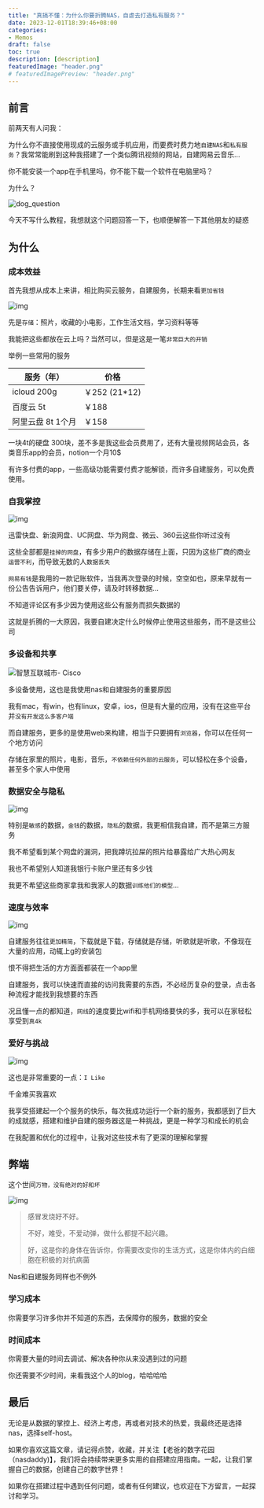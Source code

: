 ```yaml
---
title: "真搞不懂：为什么你要折腾NAS，自虐去打造私有服务？"
date: 2023-12-01T18:39:46+08:00
categories:
- Memos
draft: false
toc: true
description: [description]
featuredImage: "header.png"
# featuredImagePreview: "header.png"
---
```


## 前言

前两天有人问我：

为什么你不直接使用现成的云服务或手机应用，而要费时费力地`自建NAS`和`私有服务`？我常常能刷到这种我搭建了一个类似腾讯视频的网站，自建网易云音乐...

你不能安装一个app在手机里吗，你不能下载一个软件在电脑里吗？

为什么？

![dog_question](question.gif)

今天不写什么教程，我想就这个问题回答一下，也顺便解答一下其他朋友的疑惑

## 为什么

### 成本效益

首先我想从成本上来讲，相比购买云服务，自建服务，长期来看`更加省钱`

![img](562c11dfa9ec8a1331b9b3edf003918fa0ecc018)

先是`存储`：照片，收藏的小电影，工作生活文档，学习资料等等

我能把这些都放在云上吗？当然可以，但是这是一笔`非常巨大的开销`

举例一些常用的服务

| 服务（年）        | 价格          |
| ----------------- | ------------- |
| icloud 200g       | ￥252 (21*12) |
| 百度云 5t         | ￥188         |
| 阿里云盘 8t 1个月 | ￥158         |

一块4t的硬盘 300块，差不多是我这些会员费用了，还有大量视频网站会员，各类音乐app的会员，notion一个月10$

有许多付费的app，一些高级功能需要付费才能解锁，而许多自建服务，可以免费使用。



### 自我掌控

![img](dfb87eb5dc73dad79c49031070e7f96f.png)

迅雷快盘、新浪网盘、UC网盘、华为网盘、微云、360云这些你听过没有

这些全部都是`挂掉的网盘`，有多少用户的数据存储在上面，只因为这些厂商的商业`运营不利`，而导致无数的人`数据丢失`

`网易有钱`是我用的一款记账软件，当我再次登录的时候，空空如也，原来早就有一份公告告诉用户，他们要关停，请及时转移数据...

不知道评论区有多少因为使用这些公有服务而损失数据的

这就是折腾的一大原因，我要自建决定什么时候停止使用这些服务，而不是这些公司

### 多设备和共享

![智慧互联城市- Cisco](1492588363483.png)

多设备使用，这也是我使用nas和自建服务的重要原因

我有mac，有win，也有linux，安卓，ios，但是有大量的应用，没有在这些平台并`没有开发这么多客户端`

而自建服务，更多的是使用web来构建，相当于只要拥有`浏览器`，你可以在任何一个地方访问



存储在家里的照片，电影，音乐，`不依赖任何外部的云服务`，可以轻松在多个设备，甚至多个家人中使用



### 数据安全与隐私

![img](large_SMfHAkyDmc-Lm3oEuHW1UqAV_A8pS9BjOkWByYMc4dY.jpg)

特别是`敏感`的数据，`金钱`的数据，`隐私`的数据，我更相信我自建，而不是第三方服务

我不希望看到某个网盘的漏洞，把我蹲坑拉屎的照片给暴露给广大热心网友

我也不希望别人知道我银行卡账户里还有多少钱

我更不希望这些商家拿我和我家人的数据`训练他们的模型`...

### 速度与效率

![img](w700d1q75cms.jpg)

自建服务往往`更加精简`，下载就是下载，存储就是存储，听歌就是听歌，不像现在大量的应用，动辄上g的安装包

恨不得把生活的方方面面都装在一个app里

自建服务，我可以快速而直接的访问我需要的东西，不必经历复杂的登录，点击各种流程才能找到我想要的东西

况且懂一点的都知道，`网线`的速度要比wifi和手机网络要快的多，我可以在家轻松享受到`真4k`

### 爱好与挑战

![img](349a75a5e4104fd9960b73fc369ee67f.jpeg)

这也是非常重要的一点：`I Like`

千金难买我喜欢

我享受搭建起一个个服务的快乐，每次我成功运行一个新的服务，我都感到了巨大的成就感，搭建和维护自建的服务器这是一种挑战，更是一种学习和成长的机会

在我配置和优化的过程中，让我对这些技术有了更深的理解和掌握



## 弊端

这个世间`万物，没有绝对的好和坏`

![img](9966610d1e8f4bdc8c2acfacb4490862.jpeg)

> 感冒发烧好不好。
>
> 不好，难受，不爱动弹，做什么都提不起兴趣。
>
> 好，这是你的身体在告诉你，你需要改变你的生活方式，这是你体内的白细胞在积极的对抗病菌



Nas和自建服务同样也不例外

### 学习成本

你需要学习许多你并不知道的东西，去保障你的服务，数据的安全

### 时间成本

你需要大量的时间去调试、解决各种你从来没遇到过的问题

你还需要不少时间，来看我这个人的blog，哈哈哈哈



## 最后

无论是从数据的掌控上、经济上考虑，再或者对技术的热爱，我最终还是选择nas，选择self-host。

如果你喜欢这篇文章，请记得点赞，收藏，并关注【老爸的数字花园（nasdaddy)】，我们将会持续带来更多实用的自搭建应用指南。一起，让我们掌握自己的数据，创建自己的数字世界！

如果你在搭建过程中遇到任何问题，或者有任何建议，也欢迎在下方留言，一起探讨和学习。





